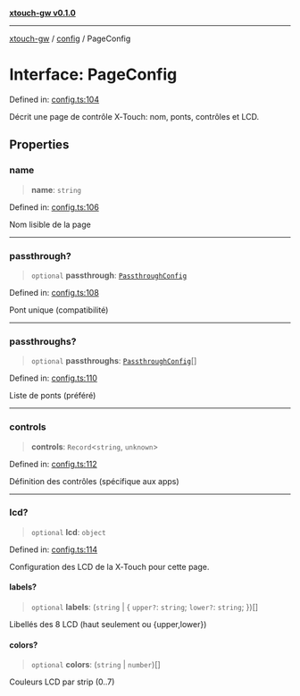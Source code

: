 [**xtouch-gw v0.1.0**](../../README.md)

***

[xtouch-gw](../../README.md) / [config](../README.md) / PageConfig

# Interface: PageConfig

Defined in: [config.ts:104](https://github.com/JulienCr/xtouch-gw/blob/4762a61efc98f67cb78942b4a0e2d9f4848bdf43/src/config.ts#L104)

Décrit une page de contrôle X‑Touch: nom, ponts, contrôles et LCD.

## Properties

### name

> **name**: `string`

Defined in: [config.ts:106](https://github.com/JulienCr/xtouch-gw/blob/4762a61efc98f67cb78942b4a0e2d9f4848bdf43/src/config.ts#L106)

Nom lisible de la page

***

### passthrough?

> `optional` **passthrough**: [`PassthroughConfig`](PassthroughConfig.md)

Defined in: [config.ts:108](https://github.com/JulienCr/xtouch-gw/blob/4762a61efc98f67cb78942b4a0e2d9f4848bdf43/src/config.ts#L108)

Pont unique (compatibilité)

***

### passthroughs?

> `optional` **passthroughs**: [`PassthroughConfig`](PassthroughConfig.md)[]

Defined in: [config.ts:110](https://github.com/JulienCr/xtouch-gw/blob/4762a61efc98f67cb78942b4a0e2d9f4848bdf43/src/config.ts#L110)

Liste de ponts (préféré)

***

### controls

> **controls**: `Record`\<`string`, `unknown`\>

Defined in: [config.ts:112](https://github.com/JulienCr/xtouch-gw/blob/4762a61efc98f67cb78942b4a0e2d9f4848bdf43/src/config.ts#L112)

Définition des contrôles (spécifique aux apps)

***

### lcd?

> `optional` **lcd**: `object`

Defined in: [config.ts:114](https://github.com/JulienCr/xtouch-gw/blob/4762a61efc98f67cb78942b4a0e2d9f4848bdf43/src/config.ts#L114)

Configuration des LCD de la X‑Touch pour cette page.

#### labels?

> `optional` **labels**: (`string` \| \{ `upper?`: `string`; `lower?`: `string`; \})[]

Libellés des 8 LCD (haut seulement ou {upper,lower})

#### colors?

> `optional` **colors**: (`string` \| `number`)[]

Couleurs LCD par strip (0..7)
